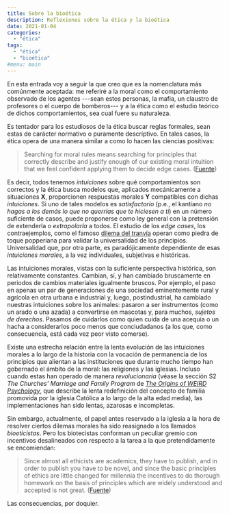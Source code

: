 ```yaml
---
title: Sobre la bioética
description: Reflexiones sobre la ética y la bioética
date: 2021-01-04
categories:
  - "ética"
tags:
  - "ética"
  - "bioética"
#menu: main
---
```


En esta entrada voy a seguir la que creo que es la nomenclatura más comúnmente aceptada: me referiré a la moral como el comportamiento observado de los agentes ---sean estos personas, la mafia, un claustro de profesores o el cuerpo de bomberos--- y a la ética como el estudio teórico de dichos comportamientos, sea cual fuere su naturaleza.

Es tentador para los estudiosos de la ética buscar reglas formales, sean estas de carácter normativo o puramente descriptivo. En tales casos, la ética opera de una manera similar a como lo hacen las ciencias positivas:

> Searching for moral rules means searching for principles that correctly describe and justify enough of our existing moral intuition that we feel confident applying them to decide edge cases. ([Fuente](https://web.archive.org/web/20161115073538/http://raikoth.net/consequentialism.html))

Es decir, todos tenemos _intuiciones_ sobre qué comportamientos son correctos y la ética busca modelos que, aplicados mecánicamente a situaciones **X**, proporcionen respuestas morales **Y** compatibles con dichas _intuiciones_. Si uno de tales modelos es _satisfactorio_ (p.e., el kantiano _no hagas a los demás lo que no querrías que te hiciesen a ti_) en un número suficiente de casos, puede proponerse como ley general con la pretensión de extenderla o _extrapolarla_ a todos. El estudio de los _edge cases_, los contraejemplos, como el famoso [dilema del tranvía](https://es.wikipedia.org/wiki/Dilema_del_tranv%C3%ADa) operan como piedra de toque popperiana para validar la universalidad de los principios. Universalidad que, por otra parte, es paradójicamente dependiente de esas _intuiciones morales_, a la vez individuales, subjetivas e históricas.

Las intuiciones morales, vistas con la suficiente perspectiva histórica, son relativamente constantes. Cambian, sí, y han cambiado bruscamente en periodos de cambios materiales igualmente bruscos. Por ejemplo, el paso en apenas un par de generaciones de una sociedad eminentemente rural y agrícola en otra urbana e industrial y, luego, postindustrial, ha cambiado nuestras intuiciones sobre los animales: pasaron a ser instrumentos (como un arado o una azada) a convertirse en mascotas y, para muchos, _sujetos de derechos_. Pasamos de cuidarlos como quien cuida de una acequia o un hacha a considerarlos poco menos que conciudadanos (a los que, como consecuencia, está cada vez peor visto comerse).

Existe una estrecha relación entre la lenta evolución de las intuiciones morales a lo largo de la historia con la vocación de permanencia de los principios que alientan a las instituciones que durante mucho tiempo han gobernado el ámbito de la moral: las religiones y las iglesias. Incluso cuando estas han operado de manera _revolucionaria_ (véase la sección S2 _The Churches’ Marriage and Family Program_ de [_The Origins of WEIRD Psychology_](https://psyarxiv.com/d6qhu/), que describe la lenta redefinición del concepto de familia promovida por la iglesia Católica a lo largo de la alta edad media), las implementaciones han sido lentas, azarosas e incompletas.

Sin embargo, actualmente, el papel antes reservado a la iglesia a la hora de resolver ciertos dilemas morales ha sido reasignado a los llamados _bioeticistas_. Pero los biotecistas conforman un peculiar gremio con incentivos desalineados con respecto a la tarea a la que pretendidamente se encomiendan:

> Since almost all ethicists are academics, they have to publish, and in order to publish you have to be novel, and since the basic principles of ethics are little changed for millennia the incentives to do thorough homework on the basis of principles which are widely understood and accepted is not great. ([Fuente](https://marginalrevolution.com/marginalrevolution/2020/12/from-my-email-on-bioethicists.html))

Las consecuencias, por doquier.
